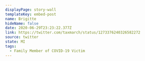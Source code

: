 ```yaml
---
displayPage: story-wall
templateKey: embed-post
name: Brigitte
hideName: false
date: 2020-06-29T23:23:22.377Z
link: https://twitter.com/taxmarch/status/1273376240326582272
source: twitter
state: MI
tags:
  - Family Member of COVID-19 Victim
---
```

